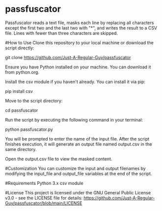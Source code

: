 # passfuscator
Passfuscator reads a text file, masks each line by replacing all characters except the first two and the last two with "*", and writes the result to a CSV file. Lines with fewer than three characters are skipped.

#How to Use
Clone this repository to your local machine or download the script directly:

git clone https://github.com/Just-A-Regular-Guy/passfuscator

Ensure you have Python installed on your machine. You can download it from python.org.

Install the csv module if you haven't already. You can install it via pip:

pip install csv

Move to the script directory:

cd passfuscator

Run the script by executing the following command in your terminal:

python passfuscator.py

You will be prompted to enter the name of the input file. After the script finishes execution, it will generate an output file named output.csv in the same directory.

Open the output.csv file to view the masked content.

#Customization
You can customize the input and output filenames by modifying the input_file and output_file variables at the end of the script.

#Requirements
Python 3.x
csv module

#License
This project is licensed under the GNU General Public License v3.0 - see the LICENSE file for details: https://github.com/Just-A-Regular-Guy/passfuscator/blob/main/LICENSE
